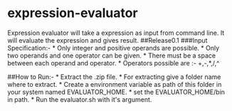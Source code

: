 expression-evaluator
====================
Expression evaluator will take a expression as input from command line. It will evaluate the expression and gives result.
##Release0.1
###Input Specification:-
        * Only integer and positive operands are possible.
        * Only two operands and one operator can be given.
        * There must be a space between each operand and operator.
        * Operators possible are :-
            +,-,*,/,^

##How to Run:-
        * Extract the .zip file.
        * For extracting give a folder name where to extract.
        * Create a environment variable as path of this folder in your system named EVALUATOR_HOME.
        * set the EVALUATOR_HOME/bin in path.
        * Run the evaluator.sh with it's argument.



